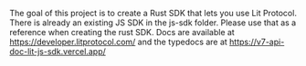 The goal of this project is to create a Rust SDK that lets you use Lit Protocol. There is already an existing JS SDK in the js-sdk folder. Please use that as a reference when creating the rust SDK. Docs are available at https://developer.litprotocol.com/ and the typedocs are at https://v7-api-doc-lit-js-sdk.vercel.app/
